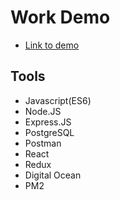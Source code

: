 # Work Demo

* [Link to demo](http://159.203.35.220:3000/)

## Tools

* Javascript(ES6)
* Node.JS
* Express.JS
* PostgreSQL
* Postman
* React
* Redux
* Digital Ocean
* PM2